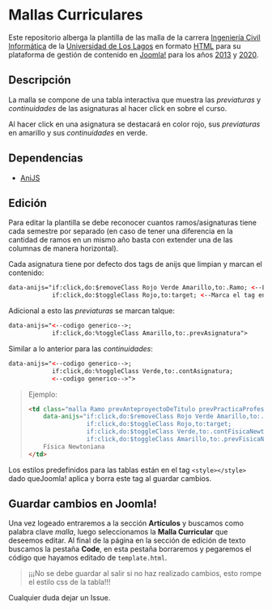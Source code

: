 # Mallas Curriculares

Este repositorio alberga la plantilla de las malla de la carrera [Ingeniería Civil 
Informática](http://icinf.ulagos.cl/) de la [Universidad de Los Lagos](https://www.ulagos.cl/) 
en formato [HTML](https://html.com/) para su plataforma de gestión de contenido en
[Joomla!](https://www.joomla.org/) para los años
[2013](http://icinf.ulagos.cl/index.php/carrera/2013/malla-curricular-2013) y
[2020](http://icinf.ulagos.cl/index.php/carrera/2020/malla-curricular-2020).

## Descripción

La malla se compone de una tabla interactiva que muestra las *previaturas* y *continuidades* de 
las asignaturas al hacer click en sobre el curso.

Al hacer click en una asignatura se destacará en color rojo, sus *previaturas* en amarillo y sus
*continuidades* en verde.

## Dependencias

- [AniJS](https://anijs.github.io/)

## Edición

Para editar la plantilla se debe reconocer cuantos ramos/asignaturas tiene cada semestre por 
separado (en caso de tener una diferencia en la cantidad de ramos en un mismo año basta con 
extender una de las columnas de manera horizontal).

Cada asignatura tiene por defecto dos tags de anijs que limpian y marcan el contenido:
``` w
data-anijs="if:click,do:$removeClass Rojo Verde Amarillo,to:.Ramo; <--Limpia las selecciones
            if:click,do:$toggleClass Rojo,to:target; <--Marca el tag en rojo
```

Adicional a esto las *previaturas* se marcan talque:
```html
data-anijs="<--codigo generico-->;
            if:click,do:%toggleClass Amarillo,to:.prevAsignatura">
```

Similar a lo anterior para las *continuidades*:
```html
data-anijs="<--codigo generico-->;
            if:click,do:%toggleClass Verde,to:.contAsignatura;
            <--codigo generico-->">
```

> Ejemplo:
> ```html
> <td class="malla Ramo prevAnteproyectoDeTitulo prevPracticaProfesional contIntroduccionAlCalculo contIntroduccionALaFisica prevElectromagnetismo"
>     data-anijs="if:click,do:$removeClass Rojo Verde Amarillo,to:.Ramo;
>                 if:click,do:$toggleClass Rojo,to:target;
>                 if:click,do:$toggleClass Verde,to:.contFisicaNewtoniana;
>                 if:click,do:$toggleClass Amarillo,to:.prevFisicaNewtoniana">
>     Física Newtoniana
> </td>
> ```

Los estilos predefinidos para las tablas están en el tag `<style></style>` dado queJoomla! aplica
y borra este tag al guardar cambios.

## Guardar cambios en Joomla!

Una vez logeado entraremos a la sección **Artículos** y buscamos como palabra clave *malla*, luego
seleccionamos la **Malla Curricular** que deseemos editar. Al final de la página en la sección de
edición de texto buscamos la pestaña **Code**, en esta pestaña borraremos y pegaremos el código
que hayamos editado de `template.html`.

> ¡¡¡No se debe guardar al salir si no haz realizado cambios, esto rompe el estilo css de la tabla!!!

Cualquier duda dejar un Issue.
